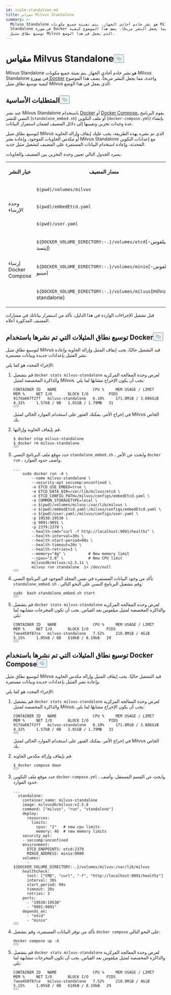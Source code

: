 ```yaml
---
id: scale-standalone.md
title: مقياس Milvus Standalone
summary: >-
  Milvus Standalone هو نشر خادم أحادي الجهاز. يتم تعبئة جميع مكونات Milvus
  Standalone في صورة Docker واحدة، مما يجعل النشر مريحًا. يصف هذا الموضوع كيفية
  توسيع نطاق مثيل Milvus الذي يعمل في هذا الوضع.
---
```

<h1 id="Scale-Milvus-Standalone" class="common-anchor-header">مقياس Milvus Standalone<button data-href="#Scale-Milvus-Standalone" class="anchor-icon" translate="no">
      <svg translate="no"
        aria-hidden="true"
        focusable="false"
        height="20"
        version="1.1"
        viewBox="0 0 16 16"
        width="16"
      >
        <path
          fill="#0092E4"
          fill-rule="evenodd"
          d="M4 9h1v1H4c-1.5 0-3-1.69-3-3.5S2.55 3 4 3h4c1.45 0 3 1.69 3 3.5 0 1.41-.91 2.72-2 3.25V8.59c.58-.45 1-1.27 1-2.09C10 5.22 8.98 4 8 4H4c-.98 0-2 1.22-2 2.5S3 9 4 9zm9-3h-1v1h1c1 0 2 1.22 2 2.5S13.98 12 13 12H9c-.98 0-2-1.22-2-2.5 0-.83.42-1.64 1-2.09V6.25c-1.09.53-2 1.84-2 3.25C6 11.31 7.55 13 9 13h4c1.45 0 3-1.69 3-3.5S14.5 6 13 6z"
        ></path>
      </svg>
    </button></h1><p>Milvus Standalone هو نشر خادم أحادي الجهاز. يتم تعبئة جميع مكونات Milvus Standalone في <a href="/docs/ar/install_standalone-docker.md">صورة Docker</a> واحدة، مما يجعل النشر مريحاً. يصف هذا الموضوع كيفية توسيع نطاق مثيل Milvus الذي يعمل في هذا الوضع.</p>
<h2 id="Prerequsites" class="common-anchor-header">المتطلبات الأساسية<button data-href="#Prerequsites" class="anchor-icon" translate="no">
      <svg translate="no"
        aria-hidden="true"
        focusable="false"
        height="20"
        version="1.1"
        viewBox="0 0 16 16"
        width="16"
      >
        <path
          fill="#0092E4"
          fill-rule="evenodd"
          d="M4 9h1v1H4c-1.5 0-3-1.69-3-3.5S2.55 3 4 3h4c1.45 0 3 1.69 3 3.5 0 1.41-.91 2.72-2 3.25V8.59c.58-.45 1-1.27 1-2.09C10 5.22 8.98 4 8 4H4c-.98 0-2 1.22-2 2.5S3 9 4 9zm9-3h-1v1h1c1 0 2 1.22 2 2.5S13.98 12 13 12H9c-.98 0-2-1.22-2-2.5 0-.83.42-1.64 1-2.09V6.25c-1.09.53-2 1.84-2 3.25C6 11.31 7.55 13 9 13h4c1.45 0 3-1.69 3-3.5S14.5 6 13 6z"
        ></path>
      </svg>
    </button></h2><p>عند نشر Milvus Standalone باستخدام <a href="/docs/ar/install_standalone-docker.md">Docker</a> أو <a href="/docs/ar/install_standalone-docker-compose.md">Docker Compose،</a> يقوم البرنامج النصي للنشر (<code translate="no">standalone_embed.sh</code>) أو ملف التكوين (<code translate="no">docker-compose.yml</code>) بإنشاء عدة وحدات تخزين وتعيينها إلى دلائل المضيف لضمان استمرار البيانات.</p>
<p>لتوسيع نطاق مثيل Milvus الذي تم نشره بهذه الطريقة، يجب عليك إيقاف وإزالة الحاوية أو مكدس الحاويات الموجود، وإعادة نشر Milvus Standalone مع إعدادات التكوين المحدثة، وإعادة استخدام البيانات المستمرة على المضيف لتشغيل مثيل جديد.</p>
<p>يسرد الجدول التالي تعيين وحدة التخزين بين المضيف والحاويات.</p>
<table>
   <tr>
     <th><p>خيار النشر</p></th>
     <th><p>مسار المضيف</p></th>
     <th><p>مسار الحاوية</p></th>
   </tr>
   <tr>
     <td rowspan="3"><p>وحدة الإرساء</p></td>
     <td><p><code translate="no">$(pwd)/volumes/milvus</code></p></td>
     <td><p><code translate="no">/var/lib/milvus</code></p></td>
   </tr>
   <tr>
     <td><p><code translate="no">$(pwd)/embedEtcd.yaml</code></p></td>
     <td><p><code translate="no">/milvus/configs/embedEtcd.yaml</code></p></td>
   </tr>
   <tr>
     <td><p><code translate="no">$(pwd)/user.yaml</code></p></td>
     <td><p><code translate="no">/milvus/configs/user.yaml</code></p></td>
   </tr>
   <tr>
     <td rowspan="3"><p>إرساء Docker Compose</p></td>
     <td><p><code translate="no">${DOCKER_VOLUME_DIRECTORY:-.}/volumes/etcd</code>(ميلفوس-إيتسد)</p></td>
     <td><p><code translate="no">/etcd</code></p></td>
   </tr>
   <tr>
     <td><p><code translate="no">${DOCKER_VOLUME_DIRECTORY:-.}/volumes/minio</code>(ميلفوس-مينيو)</p></td>
     <td><p><code translate="no">/minio_data</code></p></td>
   </tr>
   <tr>
     <td><p><code translate="no">${DOCKER_VOLUME_DIRECTORY:-.}/volumes/milvus</code>(milvus-standalone)</p></td>
     <td><p><code translate="no">/var/lib/milvus</code></p></td>
   </tr>
</table>
<p>قبل تشغيل الإجراءات الواردة في هذا الدليل، تأكد من استمرار بياناتك في مسارات المضيف المذكورة أعلاه.</p>
<h2 id="Scale-instances-deployed-using-Docker" class="common-anchor-header">توسيع نطاق المثيلات التي تم نشرها باستخدام Docker<button data-href="#Scale-instances-deployed-using-Docker" class="anchor-icon" translate="no">
      <svg translate="no"
        aria-hidden="true"
        focusable="false"
        height="20"
        version="1.1"
        viewBox="0 0 16 16"
        width="16"
      >
        <path
          fill="#0092E4"
          fill-rule="evenodd"
          d="M4 9h1v1H4c-1.5 0-3-1.69-3-3.5S2.55 3 4 3h4c1.45 0 3 1.69 3 3.5 0 1.41-.91 2.72-2 3.25V8.59c.58-.45 1-1.27 1-2.09C10 5.22 8.98 4 8 4H4c-.98 0-2 1.22-2 2.5S3 9 4 9zm9-3h-1v1h1c1 0 2 1.22 2 2.5S13.98 12 13 12H9c-.98 0-2-1.22-2-2.5 0-.83.42-1.64 1-2.09V6.25c-1.09.53-2 1.84-2 3.25C6 11.31 7.55 13 9 13h4c1.45 0 3-1.69 3-3.5S14.5 6 13 6z"
        ></path>
      </svg>
    </button></h2><p>لتوسيع نطاق مثيل Milvus قيد التشغيل حاليًا، يجب إيقاف المثيل وإزالة الحاوية وإعادة نشر المثيل بإعدادات جديدة وبيانات مستمرة.</p>
<p>الإجراء المحدد هو كما يلي:</p>
<ol>
<li><p>قم بتشغيل <code translate="no">docker stats milvus-standalone</code> لعرض وحدة المعالجة المركزية والذاكرة المخصصة لمثيل Milvus. يجب أن يكون الإخراج مشابهًا لما يلي:</p>
<pre><code translate="no" class="language-bash">CONTAINER ID   NAME                CPU %     MEM USAGE / LIMIT     MEM %     NET I/O       BLOCK I/O         PIDS
917da667f2ff   milvus-standalone   6.10%     171.8MiB / 3.886GiB   4.32%     1.57kB / 0B   1.01GB / 1.79MB   31
<button class="copy-code-btn"></button></code></pre>
<p>في إخراج الأمر، يمكنك العثور على استخدام الموارد الحالي لمثيل Milvus الخاص بك.</p></li>
<li><p>قم بإيقاف الحاوية وإزالتها.</p>
<pre><code translate="no" class="language-bash">$ docker stop milvus-standalone
$ docker <span class="hljs-built_in">rm</span> milvus-standalone
<button class="copy-code-btn"></button></code></pre></li>
<li><p>حدد موقع ملف البرنامج النصي <code translate="no">standalone_embed.sh</code> ، وابحث عن الأمر <code translate="no">docker run</code> ، وأضف حدود الموارد.</p>
<pre><code translate="no" class="language-yaml"><span class="hljs-string">...</span>
    <span class="hljs-string">sudo</span> <span class="hljs-string">docker</span> <span class="hljs-string">run</span> <span class="hljs-string">-d</span> <span class="hljs-string">\</span>
        <span class="hljs-string">--name</span> <span class="hljs-string">milvus-standalone</span> <span class="hljs-string">\</span>
        <span class="hljs-string">--security-opt</span> <span class="hljs-string">seccomp:unconfined</span> <span class="hljs-string">\</span>
        <span class="hljs-string">-e</span> <span class="hljs-string">ETCD_USE_EMBED=true</span> <span class="hljs-string">\</span>
        <span class="hljs-string">-e</span> <span class="hljs-string">ETCD_DATA_DIR=/var/lib/milvus/etcd</span> <span class="hljs-string">\</span>
        <span class="hljs-string">-e</span> <span class="hljs-string">ETCD_CONFIG_PATH=/milvus/configs/embedEtcd.yaml</span> <span class="hljs-string">\</span>
        <span class="hljs-string">-e</span> <span class="hljs-string">COMMON_STORAGETYPE=local</span> <span class="hljs-string">\</span>
        <span class="hljs-string">-v</span> <span class="hljs-string">$(pwd)/volumes/milvus:/var/lib/milvus</span> <span class="hljs-string">\</span>
        <span class="hljs-string">-v</span> <span class="hljs-string">$(pwd)/embedEtcd.yaml:/milvus/configs/embedEtcd.yaml</span> <span class="hljs-string">\</span>
        <span class="hljs-string">-v</span> <span class="hljs-string">$(pwd)/user.yaml:/milvus/configs/user.yaml</span> <span class="hljs-string">\</span>
        <span class="hljs-string">-p</span> <span class="hljs-number">19530</span><span class="hljs-string">:19530</span> <span class="hljs-string">\</span>
        <span class="hljs-string">-p</span> <span class="hljs-number">9091</span><span class="hljs-string">:9091</span> <span class="hljs-string">\</span>
        <span class="hljs-string">-p</span> <span class="hljs-number">2379</span><span class="hljs-string">:2379</span> <span class="hljs-string">\</span>
        <span class="hljs-string">--health-cmd=&quot;curl</span> <span class="hljs-string">-f</span> <span class="hljs-string">http://localhost:9091/healthz&quot;</span> <span class="hljs-string">\</span>
        <span class="hljs-string">--health-interval=30s</span> <span class="hljs-string">\</span>
        <span class="hljs-string">--health-start-period=90s</span> <span class="hljs-string">\</span>
        <span class="hljs-string">--health-timeout=20s</span> <span class="hljs-string">\</span>
        <span class="hljs-string">--health-retries=3</span> <span class="hljs-string">\</span>
<span class="highlighted-comment-line">        <span class="hljs-string">--memory=&quot;4g&quot;</span> <span class="hljs-string">\</span>          <span class="hljs-comment"># New memory limit</span></span>
<span class="highlighted-comment-line">        <span class="hljs-string">--cpus=&quot;2.0&quot;</span> <span class="hljs-string">\</span>           <span class="hljs-comment"># New CPU limit</span></span>
        <span class="hljs-string">milvusdb/milvus:v2.5.11</span> <span class="hljs-string">\</span>
        <span class="hljs-string">milvus</span> <span class="hljs-string">run</span> <span class="hljs-string">standalone</span>  <span class="hljs-number">1</span><span class="hljs-string">&gt;</span> <span class="hljs-string">/dev/null</span>
<button class="copy-code-btn"></button></code></pre></li>
<li><p>تأكد من وجود البيانات المستمرة في نفس المجلد الموجود في البرنامج النصي <code translate="no">standalone_embed.sh</code> ، وقم بتشغيل البرنامج النصي على النحو التالي:</p>
<pre><code translate="no" class="language-bash"><span class="hljs-built_in">sudo</span>  bash standalone_embed.sh start
<button class="copy-code-btn"></button></code></pre></li>
<li><p>قم بتشغيل <code translate="no">docker stats milvus-standalone</code> لعرض وحدة المعالجة المركزية والذاكرة المخصصة لمثيل ميلفوس بعد القياس. يجب أن تكون المخرجات مشابهة لما يلي:</p>
<pre><code translate="no" class="language-bash">CONTAINER ID   NAME                CPU %     MEM USAGE / LIMIT   MEM %     NET I/O       BLOCK I/O        PIDS
7aea450f87ce   milvus-standalone   7.52%     210.9MiB / 4GiB     5.15%     1.05kB / 0B   610kB / 8.19kB   29
<button class="copy-code-btn"></button></code></pre></li>
</ol>
<h2 id="Scale-instances-deployed-using-Docker-Compose" class="common-anchor-header">توسيع نطاق المثيلات التي تم نشرها باستخدام Docker Compose<button data-href="#Scale-instances-deployed-using-Docker-Compose" class="anchor-icon" translate="no">
      <svg translate="no"
        aria-hidden="true"
        focusable="false"
        height="20"
        version="1.1"
        viewBox="0 0 16 16"
        width="16"
      >
        <path
          fill="#0092E4"
          fill-rule="evenodd"
          d="M4 9h1v1H4c-1.5 0-3-1.69-3-3.5S2.55 3 4 3h4c1.45 0 3 1.69 3 3.5 0 1.41-.91 2.72-2 3.25V8.59c.58-.45 1-1.27 1-2.09C10 5.22 8.98 4 8 4H4c-.98 0-2 1.22-2 2.5S3 9 4 9zm9-3h-1v1h1c1 0 2 1.22 2 2.5S13.98 12 13 12H9c-.98 0-2-1.22-2-2.5 0-.83.42-1.64 1-2.09V6.25c-1.09.53-2 1.84-2 3.25C6 11.31 7.55 13 9 13h4c1.45 0 3-1.69 3-3.5S14.5 6 13 6z"
        ></path>
      </svg>
    </button></h2><p>لتوسيع نطاق مثيل Milvus قيد التشغيل حاليًا، يجب إيقاف المثيل وإزالة مكدس الحاوية وإعادة نشر المثيل بإعدادات جديدة وبيانات مستمرة.</p>
<p>الإجراء المحدد هو كما يلي:</p>
<ol>
<li><p>قم بتشغيل <code translate="no">docker stats milvus-standalone</code> لعرض وحدة المعالجة المركزية والذاكرة المخصصة لمثيل Milvus. يجب أن يكون الإخراج مشابهًا لما يلي:</p>
<pre><code translate="no" class="language-bash">CONTAINER ID   NAME                CPU %     MEM USAGE / LIMIT     MEM %     NET I/O       BLOCK I/O         PIDS
917da667f2ff   milvus-standalone   6.10%     171.8MiB / 3.886GiB   4.32%     1.57kB / 0B   1.01GB / 1.79MB   31
<button class="copy-code-btn"></button></code></pre>
<p>في إخراج الأمر، يمكنك العثور على استخدام الموارد الحالي لمثيل Milvus الخاص بك.</p></li>
<li><p>قم بإيقاف وإزالة مكدس الحاوية.</p>
<pre><code translate="no" class="language-bash">$ docker compose down
<button class="copy-code-btn"></button></code></pre></li>
<li><p>حدد موقع ملف التكوين <code translate="no">docker-compose.yml</code> ، وابحث عن القسم المستقل، وأضف حدود الموارد.</p>
<pre><code translate="no" class="language-yaml"><span class="hljs-string">...</span>
  <span class="hljs-attr">standalone:</span>
    <span class="hljs-attr">container_name:</span> <span class="hljs-string">milvus-standalone</span>
    <span class="hljs-attr">image:</span> <span class="hljs-string">milvusdb/milvus:v2.5.8</span>
    <span class="hljs-attr">command:</span> [<span class="hljs-string">&quot;milvus&quot;</span>, <span class="hljs-string">&quot;run&quot;</span>, <span class="hljs-string">&quot;standalone&quot;</span>]
<span class="highlighted-comment-line">    <span class="hljs-attr">deploy:</span></span>
<span class="highlighted-comment-line">      <span class="hljs-attr">resources:</span></span>
<span class="highlighted-comment-line">        <span class="hljs-attr">limits:</span></span>
<span class="highlighted-comment-line">          <span class="hljs-attr">cpus:</span> <span class="hljs-string">&quot;2&quot;</span>   <span class="hljs-comment"># new cpu limits</span></span>
<span class="highlighted-comment-line">          <span class="hljs-attr">memory:</span> <span class="hljs-string">4G</span>  <span class="hljs-comment"># new memory limits</span></span>
    <span class="hljs-attr">security_opt:</span>
    <span class="hljs-bullet">-</span> <span class="hljs-string">seccomp:unconfined</span>
    <span class="hljs-attr">environment:</span>
      <span class="hljs-attr">ETCD_ENDPOINTS:</span> <span class="hljs-string">etcd:2379</span>
      <span class="hljs-attr">MINIO_ADDRESS:</span> <span class="hljs-string">minio:9000</span>
    <span class="hljs-attr">volumes:</span>
      <span class="hljs-bullet">-</span> <span class="hljs-string">${DOCKER_VOLUME_DIRECTORY:-.}/volumes/milvus:/var/lib/milvus</span>
    <span class="hljs-attr">healthcheck:</span>
      <span class="hljs-attr">test:</span> [<span class="hljs-string">&quot;CMD&quot;</span>, <span class="hljs-string">&quot;curl&quot;</span>, <span class="hljs-string">&quot;-f&quot;</span>, <span class="hljs-string">&quot;http://localhost:9091/healthz&quot;</span>]
      <span class="hljs-attr">interval:</span> <span class="hljs-string">30s</span>
      <span class="hljs-attr">start_period:</span> <span class="hljs-string">90s</span>
      <span class="hljs-attr">timeout:</span> <span class="hljs-string">20s</span>
      <span class="hljs-attr">retries:</span> <span class="hljs-number">3</span>
    <span class="hljs-attr">ports:</span>
      <span class="hljs-bullet">-</span> <span class="hljs-string">&quot;19530:19530&quot;</span>
      <span class="hljs-bullet">-</span> <span class="hljs-string">&quot;9091:9091&quot;</span>
    <span class="hljs-attr">depends_on:</span>
      <span class="hljs-bullet">-</span> <span class="hljs-string">&quot;etcd&quot;</span>
      <span class="hljs-bullet">-</span> <span class="hljs-string">&quot;minio&quot;</span>
<button class="copy-code-btn"></button></code></pre></li>
<li><p>تأكد من توفر البيانات المستمرة، وقم بتشغيل <code translate="no">docker compose</code> على النحو التالي:</p>
<pre><code translate="no" class="language-bash">docker compose up -d
<button class="copy-code-btn"></button></code></pre></li>
<li><p>قم بتشغيل <code translate="no">docker stats milvus-standalone</code> لعرض وحدة المعالجة المركزية والذاكرة المخصصة لمثيل ميلفوس بعد القياس. يجب أن تكون المخرجات مشابهة لما يلي:</p>
<pre><code translate="no" class="language-bash">CONTAINER ID   NAME                CPU %     MEM USAGE / LIMIT   MEM %     NET I/O       BLOCK I/O        PIDS
7aea450f87ce   milvus-standalone   7.52%     210.9MiB / 4GiB     5.15%     1.05kB / 0B   610kB / 8.19kB   29
<button class="copy-code-btn"></button></code></pre></li>
</ol>
